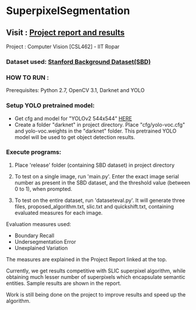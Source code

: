 # SuperpixelSegmentation

## Visit : [Project report and results](https://github.com/DevendraPratapYadav/SuperpixelSegmentation/blob/master/Report.pdf)          

Project : Computer Vision [CSL462] - IIT Ropar

### Dataset used: [Stanford Background Dataset(SBD)](http://dags.stanford.edu/projects/scenedataset.html)

### HOW TO RUN : 
Prerequisites: Python 2.7, OpenCV 3.1, Darknet and YOLO

### Setup YOLO pretrained model: 
* Get cfg and model for "YOLOv2 544x544" [HERE](https://pjreddie.com/darknet/yolo/)
* Create a folder "darknet" in project directory. Place "cfg/yolo-voc.cfg" and yolo-voc.weights in the "darknet" folder. This pretrained YOLO model will be used to get object detection results. 

### Execute programs: 
1) Place 'release' folder (containing SBD dataset) in project directory

2) To test on a single image, run 'main.py'. Enter the exact image serial number
   as present in the SBD dataset, and the threshold value (between 0 to 1), when prompted.
   
3) To test on the entire dataset, run 'dataseteval.py'. It will generate three files,
   proposed_algorithm.txt, slic.txt and quickshift.txt, containing evaluated measures
   for each image.
   
   
 Evaluation measures used:
 * Boundary Recall
 * Undersegmentation Error  
 * Unexplained Variation
 
 The measures are explained in the Project Report linked at the top. 
 
 
 Currently, we get results competitive with SLIC superpixel algorithm, while obtaining much lesser number of superpixels which encapsulate semantic entities. Sample results are shown in the report.
 
 Work is still being done on the project to improve results and speed up the algorithm.
